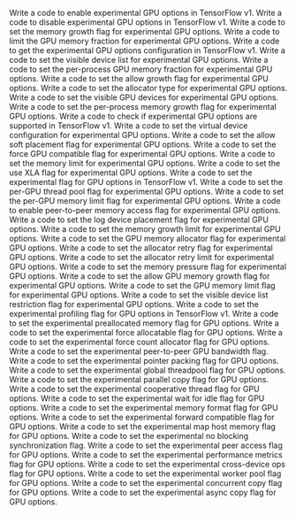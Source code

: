 Write a code to enable experimental GPU options in TensorFlow v1.
Write a code to disable experimental GPU options in TensorFlow v1.
Write a code to set the memory growth flag for experimental GPU options.
Write a code to limit the GPU memory fraction for experimental GPU options.
Write a code to get the experimental GPU options configuration in TensorFlow v1.
Write a code to set the visible device list for experimental GPU options.
Write a code to set the per-process GPU memory fraction for experimental GPU options.
Write a code to set the allow growth flag for experimental GPU options.
Write a code to set the allocator type for experimental GPU options.
Write a code to set the visible GPU devices for experimental GPU options.
Write a code to set the per-process memory growth flag for experimental GPU options.
Write a code to check if experimental GPU options are supported in TensorFlow v1.
Write a code to set the virtual device configuration for experimental GPU options.
Write a code to set the allow soft placement flag for experimental GPU options.
Write a code to set the force GPU compatible flag for experimental GPU options.
Write a code to set the memory limit for experimental GPU options.
Write a code to set the use XLA flag for experimental GPU options.
Write a code to set the experimental flag for GPU options in TensorFlow v1.
Write a code to set the per-GPU thread pool flag for experimental GPU options.
Write a code to set the per-GPU memory limit flag for experimental GPU options.
Write a code to enable peer-to-peer memory access flag for experimental GPU options.
Write a code to set the log device placement flag for experimental GPU options.
Write a code to set the memory growth limit for experimental GPU options.
Write a code to set the GPU memory allocator flag for experimental GPU options.
Write a code to set the allocator retry flag for experimental GPU options.
Write a code to set the allocator retry limit for experimental GPU options.
Write a code to set the memory pressure flag for experimental GPU options.
Write a code to set the allow GPU memory growth flag for experimental GPU options.
Write a code to set the GPU memory limit flag for experimental GPU options.
Write a code to set the visible device list restriction flag for experimental GPU options.
Write a code to set the experimental profiling flag for GPU options in TensorFlow v1.
Write a code to set the experimental preallocated memory flag for GPU options.
Write a code to set the experimental force allocatable flag for GPU options.
Write a code to set the experimental force count allocator flag for GPU options.
Write a code to set the experimental peer-to-peer GPU bandwidth flag.
Write a code to set the experimental pointer packing flag for GPU options.
Write a code to set the experimental global threadpool flag for GPU options.
Write a code to set the experimental parallel copy flag for GPU options.
Write a code to set the experimental cooperative thread flag for GPU options.
Write a code to set the experimental wait for idle flag for GPU options.
Write a code to set the experimental memory format flag for GPU options.
Write a code to set the experimental forward compatible flag for GPU options.
Write a code to set the experimental map host memory flag for GPU options.
Write a code to set the experimental no blocking synchronization flag.
Write a code to set the experimental peer access flag for GPU options.
Write a code to set the experimental performance metrics flag for GPU options.
Write a code to set the experimental cross-device ops flag for GPU options.
Write a code to set the experimental worker pool flag for GPU options.
Write a code to set the experimental concurrent copy flag for GPU options.
Write a code to set the experimental async copy flag for GPU options.